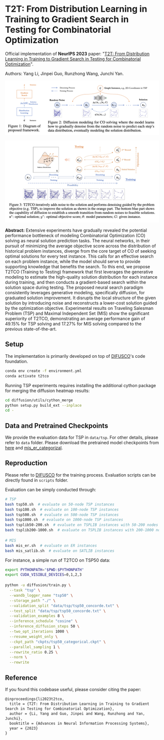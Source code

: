 # T2T: From Distribution Learning in Training to Gradient Search in Testing for Combinatorial Optimization

Official implementation of **NeurIPS 2023** paper: "[T2T: From Distribution Learning in Training to Gradient Search in Testing for Combinatorial Optimization](https://openreview.net/forum?id=JtF0ugNMv2)".

Authors: Yang Li, Jinpei Guo, Runzhong Wang, Junchi Yan.

![fig1](figs/fig1.png)

![fig2](figs/fig2.png)

**Abstract:** Extensive experiments have gradually revealed the potential performance bottleneck of modeling Combinatorial Optimization (CO) solving as neural solution prediction tasks. The neural networks, in their pursuit of minimizing the average objective score across the distribution of historical problem instances, diverge from the core target of CO of seeking optimal solutions for every test instance. This calls for an effective search on each problem instance, while the model should serve to provide supporting knowledge that benefits the search. To this end, we propose T2TCO (Training to Testing) framework  that first leverages the generative modeling to estimate the high-quality solution distribution for each instance during training, and then conducts a gradient-based search within the solution space during testing. The proposed neural search paradigm consistently leverages generative modeling, specifically diffusion, for graduated solution improvement. It disrupts the local structure of the given solution by introducing noise and reconstructs a lower-cost solution guided by the optimization objective.  Experimental results on Traveling Salesman Problem (TSP) and Maximal Independent Set (MIS) show the significant superiority of T2TCO, demonstrating an average performance gain of 49.15% for TSP solving and 17.27% for MIS solving compared to the previous state-of-the-art.

## Setup

The implementation is primarily developed on top of [DIFUSCO](https://github.com/Edward-Sun/DIFUSCO)'s code foundation.

```bash
conda env create -f environment.yml
conda activate t2tco
```

Running TSP experiments requires installing the additional cython package for merging the diffusion heatmap results:

```bash
cd diffusion/utils/cython_merge
python setup.py build_ext --inplace
cd -
```

## Data and Pretrained Checkpoints

We provide the evaluation data for TSP in `data/tsp`. For other details, please refer to `data` folder. Please download the pretrained model checkpoints from [here](https://drive.google.com/drive/folders/1IjaWtkqTAs7lwtFZ24lTRspE0h1N6sBH?usp=sharing) and [mis_er_categorizal](https://drive.google.com/file/d/1f3tNzpANSecJsn5ClgzRQ0lX6v1TPpXn/view?usp=sharing).

## Reproduction

Please refer to [DIFUSCO](https://github.com/Edward-Sun/DIFUSCO) for the training process. Evaluation scripts can be directly found in `scripts` folder.

Evaluation can be simply conducted through:

```bash
# TSP
bash tsp50.sh  # evaluate on 50-node TSP instances
bash tsp100.sh  # evaluate on 100-node TSP instances
bash tsp500.sh  # evaluate on 500-node TSP instances
bash tsp1000.sh  # evaluate on 1000-node TSP instances
bash tsplib50-200.sh  # evaluate on TSPLIB instances with 50-200 nodes
bash tsplib200-1000.sh  # evaluate on TSPLIB instances with 200-1000 nodes

# MIS
bash mis_er.sh  # evaluate on ER instances
bash mis_satlib.sh  # evaluate on SATLIB instances
```

For instance, a simple run of T2TCO on TSP50 data:

```bash
export PYTHONPATH="$PWD:$PYTHONPATH"
export CUDA_VISIBLE_DEVICES=0,1,2,3

python -u diffusion/train.py \
  --task "tsp" \
  --wandb_logger_name "tsp50" \
  --storage_path "./" \
  --validation_split "data/tsp/tsp50_concorde.txt" \
  --test_split "data/tsp/tsp50_concorde.txt" \
  --validation_examples 8 \
  --inference_schedule "cosine" \
  --inference_diffusion_steps 50 \
  --two_opt_iterations 1000 \
  --resume_weight_only \
  --ckpt_path "ckpts/tsp50_categorical.ckpt" \
  --parallel_sampling 1 \
  --rewrite_ratio 0.25 \
  --norm \
  --rewrite
```

## Reference

If you found this codebase useful, please consider citing the paper:

```
@inproceedings{li2023t2tco,
  title = {T2T: From Distribution Learning in Training to Gradient Search in Testing for Combinatorial Optimization},
  author = {Li, Yang and Guo, Jinpei and Wang, Runzhong and Yan, Junchi},
  booktitle = {Advances in Neural Information Processing Systems},
  year = {2023}
}
```

